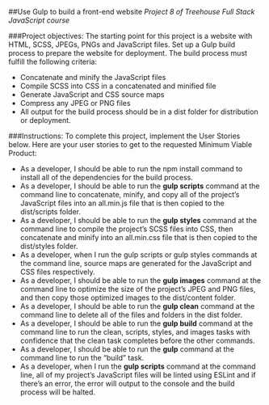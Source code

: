 ##Use Gulp to build a front-end website
*Project 8 of Treehouse Full Stack JavaScript course*

###Project objectives:
The starting point for this project is a website with HTML, SCSS, JPEGs, PNGs and JavaScript files. Set up a Gulp build process to prepare the website for deployment. The build process must fulfill the following criteria:
* Concatenate and minify the JavaScript files
* Compile SCSS into CSS in a concatenated and minified file
* Generate JavaScript and CSS source maps
* Compress any JPEG or PNG files
* All output for the build process should be in a dist folder for distribution or deployment.

###Instructions:
To complete this project, implement the User Stories below. Here are your user stories to get to the
requested Minimum Viable Product:
* As a developer, I should be able to run the npm install command to install all of the dependencies
for the build process.
* As a developer, I should be able to run the **gulp scripts** command at the command line to concatenate, minify, and copy all of the project’s JavaScript files into an all.min.js file that is then copied to the dist/scripts folder.
* As a developer, I should be able to run the **gulp styles** command at the command line to compile the project’s SCSS files into CSS, then concatenate and minify into an all.min.css file that is then copied to the dist/styles folder.
* As a developer, when I run the gulp scripts or gulp styles commands at the command line, source maps are generated for the JavaScript and CSS files respectively.
* As a developer, I should be able to run the **gulp images** command at the command line to optimize the size of the project’s JPEG and PNG files, and then copy those optimized images to the dist/content folder.
* As a developer, I should be able to run the **gulp clean** command at the command line to delete all of the files and folders in the dist folder.
* As a developer, I should be able to run the **gulp build** command at the command line to run the clean, scripts, styles, and images tasks with confidence that the clean task completes before the other commands.
* As a developer, I should be able to run the **gulp** command at the command line to run the “build” task.
* As a developer, when I run the **gulp scripts** command at the command line, all of my project’s JavaScript files will be linted using ESLint and if there’s an error, the error will output to the console and the build process will be halted.

